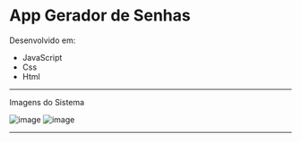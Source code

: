 # App Gerador de Senhas

Desenvolvido em:
* JavaScript
* Css
* Html

<hr>

Imagens do Sistema

![image](https://github.com/user-attachments/assets/22ab069e-0128-46dd-a8f1-184d1081babd)
![image](https://github.com/user-attachments/assets/1fde9cc9-9986-4aef-9088-d401222f9a20)

<hr>


